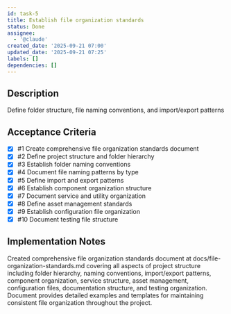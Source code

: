 ```yaml
---
id: task-5
title: Establish file organization standards
status: Done
assignee:
  - '@claude'
created_date: '2025-09-21 07:00'
updated_date: '2025-09-21 07:25'
labels: []
dependencies: []
---
```


## Description

<!-- SECTION:DESCRIPTION:BEGIN -->
Define folder structure, file naming conventions, and import/export patterns
<!-- SECTION:DESCRIPTION:END -->

## Acceptance Criteria
<!-- AC:BEGIN -->
- [x] #1 Create comprehensive file organization standards document
- [x] #2 Define project structure and folder hierarchy
- [x] #3 Establish folder naming conventions
- [x] #4 Document file naming patterns by type
- [x] #5 Define import and export patterns
- [x] #6 Establish component organization structure
- [x] #7 Document service and utility organization
- [x] #8 Define asset management standards
- [x] #9 Establish configuration file organization
- [x] #10 Document testing file structure
<!-- AC:END -->

## Implementation Notes

<!-- SECTION:NOTES:BEGIN -->
Created comprehensive file organization standards document at docs/file-organization-standards.md covering all aspects of project structure including folder hierarchy, naming conventions, import/export patterns, component organization, service structure, asset management, configuration files, documentation structure, and testing organization. Document provides detailed examples and templates for maintaining consistent file organization throughout the project.
<!-- SECTION:NOTES:END -->
